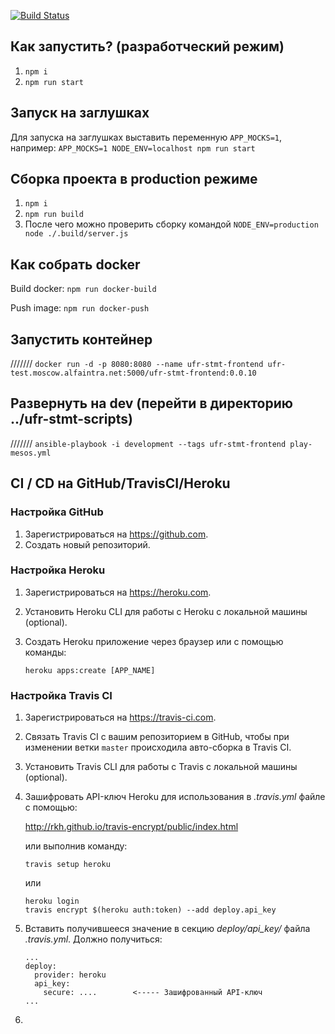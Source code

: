 [![Build Status](https://travis-ci.org/dmitrytut/ftapi-stub.svg?branch=master)](https://travis-ci.org/dmitrytut/ftapi-stub)

Как запустить? (разработческий режим)
-------------------------------------

1. `npm i`
2. `npm run start`

Запуск на заглушках
-------------------
Для запуска на заглушках выставить переменную `APP_MOCKS=1`, например:
`APP_MOCKS=1 NODE_ENV=localhost npm run start`

Сборка проекта в production режиме
----------------------------------
1. `npm i`
2. `npm run build`
3. После чего можно проверить сборку командой `NODE_ENV=production node ./.build/server.js`

Как собрать docker
------------------
Build docker:
`npm run docker-build`

Push image:
`npm run docker-push`

Запустить контейнер
-------------------
/////// `docker run -d -p 8080:8080 --name ufr-stmt-frontend ufr-test.moscow.alfaintra.net:5000/ufr-stmt-frontend:0.0.10`

Развернуть на dev (перейти в директорию ../ufr-stmt-scripts)
------------------------------------------------------------
/////// `ansible-playbook -i development --tags ufr-stmt-frontend play-mesos.yml`

CI / CD на GitHub/TravisCI/Heroku
-------------------------------------
### Настройка GitHub
1. Зарегистрироваться на https://github.com.
2. Создать новый репозиторий.

### Настройка Heroku
1. Зарегистрироваться на https://heroku.com.
2. Установить Heroku CLI для работы с Heroku с локальной машины (optional).
3. Создать Heroku приложение через браузер или с помощью команды:
    
    ```
    heroku apps:create [APP_NAME]
    ```
    
    
### Настройка Travis CI
1. Зарегистрироваться на https://travis-ci.com.
2. Связать Travis CI с вашим репозиторием в GitHub, чтобы при изменении ветки `master` 
    происходила авто-сборка в Travis CI.
3. Установить Travis CLI для работы с Travis с локальной машины (optional).
4. Зашифровать API-ключ Heroku для использования в *.travis.yml* файле с помощью:

    http://rkh.github.io/travis-encrypt/public/index.html

    или выполнив команду:
   
    ```
    travis setup heroku
    ```
   
   или
   
   ```
   heroku login
   travis encrypt $(heroku auth:token) --add deploy.api_key
   ```
    

    
5. Вставить получившееся значение в секцию *deploy/api_key/* файла *.travis.yml*.
    Должно получиться:
    
    ```
    ...
    deploy:
      provider: heroku
      api_key:
        secure: ....        <----- Зашифрованный API-ключ
    ...
    ```
6. 
    

